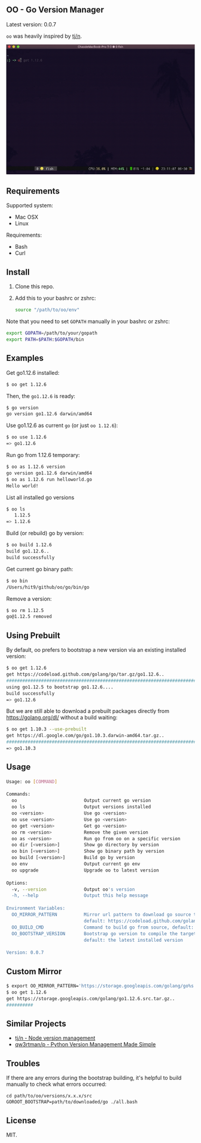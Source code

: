 OO - Go Version Manager
------------------------

Latest version: 0.0.7

`oo` was heavily inspired by [tj/n](https://github.com/tj/n).

![](screen.gif)

Requirements
------------

Supported system:

* Mac OSX
* Linux

Requirements:

* Bash
* Curl

Install
-------

1. Clone this repo.
2. Add this to your bashrc or zshrc:

   ```bash
   source "/path/to/oo/env"
   ```

Note that you need to set `GOPATH` manually in your bashrc or zshrc:

```bash
export GOPATH=/path/to/your/gopath
export PATH=$PATH:$GOPATH/bin
```

Examples
---------

Get go1.12.6 installed:

```bash
$ oo get 1.12.6
```

Then, the `go1.12.6` is ready:

```bash
$ go version
go version go1.12.6 darwin/amd64
```

Use go1.12.6 as current `go` (or just `oo 1.12.6`):

```bash
$ oo use 1.12.6
=> go1.12.6
```

Run go from 1.12.6 temporary:

```bash
$ oo as 1.12.6 version
go version go1.12.6 darwin/amd64
$ oo as 1.12.6 run helloworld.go
Hello world!
```

List all installed go versions

```bash
$ oo ls
   1.12.5
=> 1.12.6
```

Build (or rebuild) go by version:

```bash
$ oo build 1.12.6
build go1.12.6..
build successfully
```

Get current go binary path:

```bash
$ oo bin
/Users/hit9/github/oo/go/bin/go
```

Remove a version:

```bash
$ oo rm 1.12.5                                                                                                                                                                          1 ↵ (go1.4 node@v2.0.0) ~/github/oo/versions/1.5/src
go@1.12.5 removed
```

Using Prebuilt
--------------

By default, oo prefers to bootstrap a new version via an existing installed version:

```bash
$ oo get 1.12.6
get https://codeload.github.com/golang/go/tar.gz/go1.12.6..
######################################################################## 100.0%
using go1.12.5 to bootstrap go1.12.6....
build successfully
=> go1.12.6
```

But we are still able to download a prebuilt packages directly from https://golang.org/dl/
without a build waiting:

```bash
$ oo get 1.10.3 --use-prebuilt
get https://dl.google.com/go/go1.10.3.darwin-amd64.tar.gz..
######################################################################## 100.0%
=> go1.10.3
```

Usage
-----

```bash
Usage: oo [COMMAND]

Commands:
  oo                         Output current go version
  oo ls                      Output versions installed
  oo <version>               Use go <version>
  oo use <version>           Use go <version>
  oo get <version>           Get go <version>
  oo rm <version>            Remove the given version
  oo as <version>            Run go from oo on a specific version
  oo dir [<version>]         Show go directory by version
  oo bin [<version>]         Show go binary path by version
  oo build [<version>]       Build go by version
  oo env                     Output current go env
  oo upgrade                 Upgrade oo to latest version

Options:
  -v, --version              Output oo's version
  -h, --help                 Output this help message

Environment Variables:
  OO_MIRROR_PATTERN          Mirror url pattern to download go source tarball
                             default: https://codeload.github.com/golang/go/tar.gz/go%s
  OO_BUILD_CMD               Command to build go from source, default: ./make.bash
  OO_BOOTSTRAP_VERSION       Bootstrap go version to compile the target version,
                             default: the latest installed version

Version: 0.0.7
```

Custom Mirror
-------------

```bash
$ export OO_MIRROR_PATTERN='https://storage.googleapis.com/golang/go%s.src.tar.gz'
$ oo get 1.12.6
get https://storage.googleapis.com/golang/go1.12.6.src.tar.gz..
##########                                                                14.4%
```

Similar Projects
----------------

- [tj/n - Node version management](https://github.com/tj/n)
- [qw3rtman/p - Python Version Management Made Simple](https://github.com/qw3rtman/p)

Troubles
--------

If there are any errors during the bootstrap building, it's helpful to build manually to check
what errors occurred:

```
cd path/to/oo/versions/x.x.x/src
GOROOT_BOOTSTRAP=path/to/downloaded/go ./all.bash
```

License
--------
MIT.
